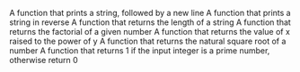 A function that prints a string, followed by a new line
A function that prints a string in reverse
A function that returns the length of a string
A function that returns the factorial of a given number
A function that returns the value of x raised to the power of y
A function that returns the natural square root of a number
A function that returns 1 if the input integer is a prime number, otherwise return 0
